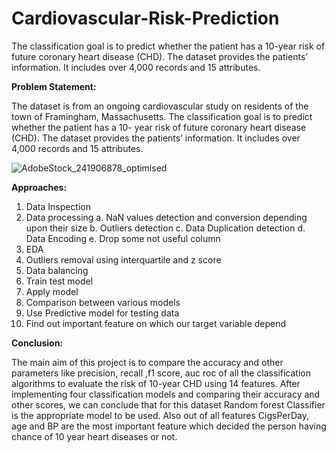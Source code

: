 # Cardiovascular-Risk-Prediction
The classification goal is to predict whether the patient has a 10-year risk of future coronary heart disease (CHD). The dataset provides the patients’ information. It includes over 4,000 records and 15 attributes.

**Problem Statement:** 

 The dataset is from an ongoing cardiovascular study on residents of the town
of Framingham, Massachusetts. The classification goal is to predict whether the patient has a 10-
year risk of future coronary heart disease (CHD). The dataset provides the patients’ information. It
includes over 4,000 records and 15 attributes.


![AdobeStock_241906878_optimised](https://user-images.githubusercontent.com/96189065/222941167-3e547087-c21d-4959-89b0-5ab68fca79a7.jpg)



**Approaches:**

1. Data Inspection
2. Data processing
    a. NaN values detection and conversion depending upon their size
    b. Outliers detection
    c. Data Duplication detection
    d. Data Encoding
    e. Drop some not useful column
3. EDA
4. Outliers removal using interquartile and z score
5. Data balancing
6. Train test model
7. Apply model
8. Comparison between various models
9. Use Predictive model for testing data
10. Find out important feature on which our target variable depend


**Conclusion:** 

The main aim of this project is to compare the accuracy and other parameters like
precision, recall ,f1 score, auc roc of all the classification algorithms to evaluate the risk of 10-year
CHD using 14 features. After implementing four classification models and comparing their
accuracy and other scores, we can conclude that for this dataset Random forest Classifier is the
appropriate model to be used. Also out of all features CigsPerDay, age and BP are the most
important feature which decided the person having chance of 10 year heart diseases or not.
